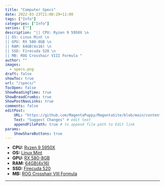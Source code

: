 ```yaml
---
title: "Computer Specs"
date: 2022-03-23T21:08:29+11:00
tags: ["Info"]
categories: ["Info"]
series: [""]
description: "|| CPU: Ryzen 9 5950X \n
|| OS: Linux Mint \n
|| GPU: RX 580-8GB \n
|| RAM: 64GB(4x16) \n
|| SSD: Firecuda 520 \n
|| MB: ROG Crosshair VIII Formula "
author: ""
images:
  - specs.png
draft: false
showToc: true
url: "/specs/"
TocOpen: false
ShowReadingTime: true
ShowBreadCrumbs: true
ShowPostNavLinks: true
comments: false
editPost:
    URL: "https://github.com/MagentaPuppy/MagentaSite/blob/main/content"
    Text: "Suggest Changes" # edit text
    appendFilePath: true # to append file path to Edit link
params:
    ShowShareButtons: true
---
```


- **CPU:** [Ryzen 9 5950X](https://www.amd.com/en/products/cpu/amd-ryzen-9-5950x)
- **OS:** [Linux Mint](https://linuxmint.com/)
- **GPU:** [RX 580-8GB](https://www.amd.com/en/products/graphics/radeon-rx-580)
- **RAM:** [64GB(4x16)](https://www.gskill.com/product/165/166/1562743478/F4-3600C16D-32GTZRC)
- **SSD:** [Firecuda 520](https://www.seagate.com/au/en/products/gaming-drives/pc-gaming/firecuda-520-ssd/)
- **MB:** [ROG Crosshair VIII Formula](https://rog.asus.com/us/motherboards/rog-crosshair/rog-crosshair-viii-formula-model/)

---
